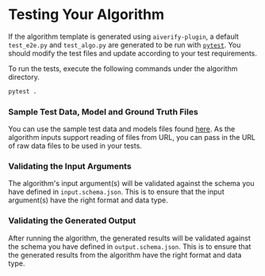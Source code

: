 # Testing Your Algorithm 
If the algorithm template is generated using `aiverify-plugin`, a default `test_e2e.py` and `test_algo.py` are generated to be run with [`pytest`](https://docs.pytest.org/en/stable/). You should modify the test files and update according to your test requirements.

To run the tests, execute the following commands under the algorithm directory.

```sh
pytest .
```

### Sample Test Data, Model and Ground Truth Files

You can use the sample test data and models files found [here](https://github.com/aiverify-foundation/aiverify/tree/main/stock-plugins/user_defined_files). As the algorithm inputs support reading of files from URL, you can pass in the URL of raw data files to be used in your tests.

### Validating the Input Arguments
The algorithm's input argument(s) will be validated against the schema you have defined in `input.schema.json`. This is to ensure that the input argument(s) have the right format and data type.

### Validating the Generated Output
After running the algorithm, the generated results will be validated against the schema you have defined in `output.schema.json`. This is to ensure that the generated results from the algorithm have the right format and data type.
